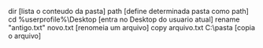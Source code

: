 dir                          [lista o conteudo da pasta]
path                         [define determinada pasta como path]    
cd %userprofile%\Desktop     [entra no Desktop do usuario atual]
rename "antigo.txt" novo.txt [renomeia um arquivo]
copy arquivo.txt C:\pasta    [copia o arquivo]